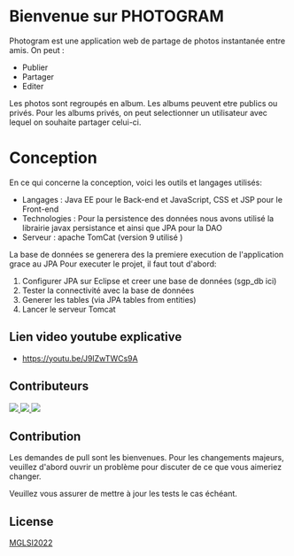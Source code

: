 
# Bienvenue sur PHOTOGRAM
Photogram est une application web de partage de photos instantanée entre amis.
On peut :
  - Publier
  - Partager
  - Editer


Les photos sont regroupés en album. Les albums peuvent etre publics ou privés. Pour les albums privés, on peut selectionner un utilisateur
avec lequel on souhaite partager celui-ci.

# Conception
En ce qui concerne la conception, voici les outils et langages utilisés:
  - Langages : Java EE pour le Back-end et JavaScript, CSS et JSP pour le Front-end
  - Technologies : Pour la persistence des données nous avons utilisé la librairie javax persistance et
      ainsi que JPA pour la DAO
  - Serveur : apache TomCat (version 9 utilisé )
     
 La base de données se generera des la premiere execution de l'application grace au JPA
Pour executer le projet, il faut tout d'abord:
1. Configurer JPA sur Eclipse et creer une base de données (sgp_db ici)
2. Tester la connectivité avec la base de données
3. Generer les tables (via JPA tables from entities)
4. Lancer le serveur Tomcat

 ## Lien video youtube explicative

- https://youtu.be/J9IZwTWCs9A

## Contributeurs

<a href="https://github.com/sow37">
  <img src="https://github.com/sow37.png?size=50">
</a>
<a href="https://github.com/DembaDiack">
  <img src="https://github.com/DembaDiack.png?size=50">
</a>
<a href="https://github.com/ousmane12">
  <img src="https://github.com/ousmane12.png?size=50">
</a>



## Contribution
Les demandes de pull sont les bienvenues. Pour les changements majeurs, veuillez d'abord ouvrir un problème pour discuter de ce que vous aimeriez changer.

Veuillez vous assurer de mettre à jour les tests le cas échéant.

## License
[MGLSI2022](https://www.esp.sn/)
